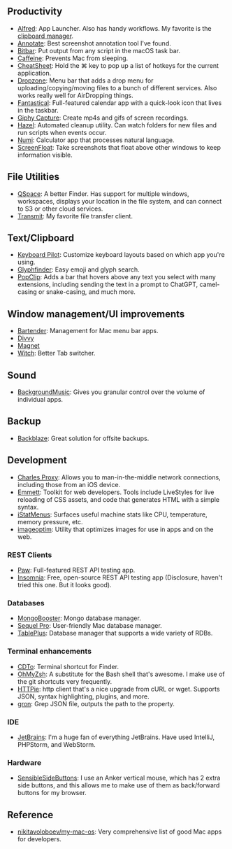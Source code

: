 ## Productivity

* [Alfred](https://www.alfredapp.com/): App Launcher. Also has handy workflows. My favorite is the [clipboard manager](https://www.alfredapp.com/help/features/clipboard/).
* [Annotate](https://itunes.apple.com/us/app/annotate-capture-screenshot/id918207447?mt=12): Best screenshot annotation tool I've found.
* [Bitbar](https://getbitbar.com): Put output from any script in the macOS task bar.
* [Caffeine](https://caffeine.en.softonic.com/mac): Prevents Mac from sleeping.
* [CheatSheet](https://www.mediaatelier.com/CheatSheet/): Hold the ⌘ key to pop up a list of hotkeys for the current application.
* [Dropzone](https://aptonic.com/): Menu bar that adds a drop menu for uploading/copying/moving files to a bunch of different services. Also works really well for AirDropping things.
* [Fantastical](https://flexibits.com/fantastical): Full-featured calendar app with a quick-look icon that lives in the taskbar.
* [Giphy Capture](https://giphy.com/apps/giphycapture): Create mp4s and gifs of screen recordings.
* [Hazel](https://www.noodlesoft.com/): Automated cleanup utility. Can watch folders for new files and run scripts when events occur.
* [Numi](https://numi.app/): Calculator app that processes natural language. 
* [ScreenFloat](https://itunes.apple.com/us/app/screenfloat-more-useful-screenshots/id414528154?mt=12): Take screenshots that float above other windows to keep information visible.

## File Utilities

* [QSpace](https://qspace.awehunt.com/): A better Finder. Has support for multiple windows, workspaces, displays your location in the file system, and can connect to S3 or other cloud services.
* [Transmit](https://panic.com/transmit/): My favorite file transfer client.

## Text/Clipboard

* [Keyboard Pilot](http://tinybird.com/mac/keyboard-pilot.html): Customize keyboard layouts based on which app you're using.
* [Glyphfinder](https://www.glyphfinder.com/): Easy emoji and glyph search.
* [PopClip](https://www.popclip.app/): Adds a bar that hovers above any text you select with many extensions, including sending the text in a prompt to ChatGPT, camel-casing or snake-casing, and much more.

## Window management/UI improvements

* [Bartender](https://www.macbartender.com/): Management for Mac menu bar apps.
* [Divvy](https://itunes.apple.com/us/app/divvy-window-manager/id413857545?mt=12)
* [Magnet](https://itunes.apple.com/us/app/magnet/id441258766?mt=12)
* [Witch](https://manytricks.com/witch/): Better Tab switcher.

## Sound

* [BackgroundMusic](https://github.com/kyleneideck/BackgroundMusic): Gives you granular control over the volume of individual apps.

## Backup

* [Backblaze](https://www.backblaze.com): Great solution for offsite backups.

## Development

* [Charles Proxy](https://www.charlesproxy.com/): Allows you to man-in-the-middle network connections, including those from an iOS device.
* [Emmett](https://emmet.io/): Toolkit for web developers. Tools include LiveStyles for live reloading of CSS assets, and code that generates HTML with a simple syntax.
* [iStatMenus](https://bjango.com/mac/istatmenus/): Surfaces useful machine stats like CPU, temperature, memory pressure, etc.
* [imageoptim](https://imageoptim.com/mac): Utility that optimizes images for use in apps and on the web.

### REST Clients

* [Paw](https://paw.cloud/): Full-featured REST API testing app.
* [Insomnia](https://insomnia.rest/): Free, open-source REST API testing app (Disclosure, haven't tried this one. But it looks good).

### Databases

* [MongoBooster](https://mongobooster.com/downloads): Mongo database manager.
* [Sequel Pro](https://www.sequelpro.com/): User-friendly Mac database manager.
* [TablePlus](https://tableplus.com/): Database manager that supports a wide variety of RDBs.

### Terminal enhancements

* [CDTo](https://github.com/jbtule/cdto): Terminal shortcut for Finder.
* [OhMyZsh](https://github.com/robbyrussell/oh-my-zsh): A substitute for the Bash shell that's awesome. I make use of the git shortcuts very frequently.
* [HTTPie](https://httpie.org/): http client that's a nice upgrade from cURL or wget. Supports JSON, syntax highlighting, plugins, and more.
* [gron](https://github.com/tomnomnom/gron): Grep JSON file, outputs the path to the property.

### IDE

* [JetBrains](https://www.jetbrains.com/): I'm a huge fan of everything JetBrains. Have used IntelliJ, PHPStorm, and WebStorm.

### Hardware

* [SensibleSideButtons](https://sensible-side-buttons.archagon.net/): I use an Anker vertical mouse, which has 2 extra side buttons, and this allows me to make use of them as back/forward buttons for my browser.

## Reference

* [nikitavoloboev/my-mac-os](https://github.com/nikitavoloboev/my-mac-os): Very comprehensive list of good Mac apps for developers.
